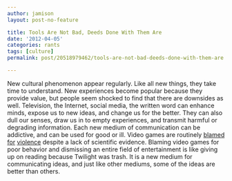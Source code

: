 ```yaml
---
author: jamison
layout: post-no-feature

title: Tools Are Not Bad, Deeds Done With Them Are
date: '2012-04-05'
categories: rants
tags: [culture]
permalink: post/20518979462/tools-are-not-bad-deeds-done-with-them-are

---
```


New cultural phenomenon appear regularly. Like all new things, they take
time to understand. New experiences become popular because they provide
value, but people seem shocked to find that there are downsides as well.
Television, the Internet, social media, the written word can enhance
minds, expose us to new ideas, and change us for the better. They can
also dull our senses, draw us in to empty experiences, and transmit
harmful or degrading information. Each new medium of communication can
be addictive, and can be used for good or ill. Video games are routinely
[blamed](http://www.foxnews.com/scitech/2011/02/08/bulletstorm-worst-game-kids/)
[for](http://www.telegraph.co.uk/education/educationnews/9183385/Violent-video-games-are-fuelling-rise-in-aggressive-behaviour.html)
[violence](http://www.rockpapershotgun.com/2010/10/19/academic-studies-of-violence-cause-violence/)
despite a lack of scientific evidence. Blaming video games for poor
behavior and dismissing an entire field of entertainment is like giving
up on reading because Twilight was trash. It is a new medium for
communicating ideas, and just like other mediums, some of the ideas are
better than others.
